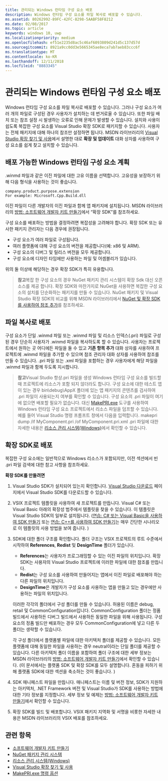 ```yaml
---
title: 관리되는 Windows 런타임 구성 요소 배포
description: Windows 런타임 구성 요소를 파일 복사로 배포할 수 있습니다.
ms.assetid: 80262992-89FC-42FC-8298-5AABF58F8212
ms.date: 02/08/2017
ms.topic: article
keywords: windows 10, uwp
ms.localizationpriority: medium
ms.openlocfilehash: ef51e2235d8ac5c46af6093809d241d5c137d57d
ms.sourcegitcommit: 8921a9cc0dd3e5665345ae8eca7ab7aeb83ccc6f
ms.translationtype: MT
ms.contentlocale: ko-KR
ms.lasthandoff: 12/11/2018
ms.locfileid: "8883345"
---
```

# <a name="distributing-a-managed-windows-runtime-component"></a>관리되는 Windows 런타임 구성 요소 배포



Windows 런타임 구성 요소를 파일 복사로 배포할 수 있습니다. 그러나 구성 요소가 여러 개의 파일로 구성된 경우 사용자가 설치하는 데 번거로울 수 있습니다. 또한 파일 배치 또는 참조 설정 시 발생하는 오류로 인해 문제가 발생할 수 있습니다. 설치와 사용이 쉽도록 복잡한 구성 요소를 Visual Studio 확장 SDK로 패키지할 수 있습니다. 사용자는 전체 패키지에 대해 하나의 참조만 설정하면 됩니다. MSDN 라이브러리의 [Visual Studio 확장 찾기 및 사용](https://msdn.microsoft.com/library/vstudio/dd293638.aspx)에서 설명한 대로 **확장 및 업데이트** 대화 상자를 사용하여 구성 요소를 쉽게 찾고 설치할 수 있습니다.

## <a name="planning-a-distributable-windows-runtime-component"></a>배포 가능한 Windows 런타임 구성 요소 계획

.winmd 파일과 같은 이진 파일에 대한 고유 이름을 선택합니다. 고유성을 보장하기 위해 다음 형식을 사용하는 것이 좋습니다.

``` syntax
company.product.purpose.extension
For example: Microsoft.Cpp.Build.dll
```

이진 파일이 다른 개발자의 이진 파일과 함께 앱 패키지에 설치됩니다. MSDN 라이브러리의 [방법: 소프트웨어 개발자 키트 만들기](https://msdn.microsoft.com/library/hh768146.aspx)에서 “확장 SDK”를 참조하세요.

구성 요소를 배포하는 방법을 결정하려면 복잡성을 고려해야 합니다. 확장 SDK 또는 유사한 패키지 관리자는 다음 경우에 권장됩니다.

-   구성 요소가 여러 파일로 구성됩니다.
-   여러 플랫폼에 대해 구성 요소의 버전을 제공합니다(예: x86 및 ARM).
-   구성 요소의 디버그 및 릴리스 버전을 모두 제공합니다.
-   구성 요소에 디자인 타임에만 사용하는 파일 및 어셈블리가 있습니다.

위의 둘 이상에 해당하는 경우 확장 SDK가 특히 유용합니다.

> **참고**복잡 한 구성 요소의 경우 NuGet 패키지 관리 시스템이 확장 Sdk 대신 오픈 소스를 제공 합니다. 확장 SDK와 마찬가지로 NuGet을 사용하면 복잡한 구성 요소의 설치를 단순화하는 패키지를 만들 수 있습니다. NuGet 패키지 및 Visual Studio 확장 SDK의 비교를 위해 MSDN 라이브러리에서 [NuGet 및 확장 SDK를 사용하여 참조 추가](https://msdn.microsoft.com/library/jj161096.aspx)를 참조하세요.

## <a name="distribution-by-file-copy"></a>파일 복사로 배포

구성 요소가 단일 .winmd 파일 또는 .winmd 파일 및 리소스 인덱스(.pri) 파일로 구성된 경우 단순히 사용자가 .winmd 파일을 복사하도록 할 수 있습니다. 사용자는 프로젝트에서 원하는 곳 어디에든 파일을 둘 수 있고 **기존 항목 추가** 대화 상자를 사용하여 프로젝트에 .winmd 파일을 추가할 수 있으며 참조 관리자 대화 상자를 사용하여 참조를 만들 수 있습니다. .pri 파일 또는 .xml 파일을 포함하는 경우 사용자에게 해당 파일을 .winmd 파일과 함께 두도록 지시합니다.

> **참고**Visual Studio 항상.pri 파일을 생성 Windows 런타임 구성 요소를 빌드할 때 프로젝트에 리소스가 포함 되지 않더라도 합니다. 구성 요소에 대한 테스트 앱이 있는 경우 bin\\debug\\AppX 폴더에 있는 앱 패키지의 콘텐츠를 검사하여 .pri 파일이 사용되는지 여부를 확인할 수 있습니다. 구성 요소의 .pri 파일이 여기에 없으면 배포할 필요가 없습니다. 대신 [MakePRI.exe](https://msdn.microsoft.com/library/windows/apps/jj552945.aspx) 도구를 사용하여 Windows 런타임 구성 요소 프로젝트에서 리소스 파일을 덤프할 수 있습니다. 예를 들어 Visual Studio 명령 프롬프트 창에서 다음을 입력합니다. makepri dump /if MyComponent.pri /of MyComponent.pri.xml .pri 파일에 대한 자세한 내용은 [리소스 관리 시스템(Windows)](https://msdn.microsoft.com/library/windows/apps/jj552947.aspx)에서 확인할 수 있습니다.

## <a name="distribution-by-extension-sdk"></a>확장 SDK로 배포

복잡한 구성 요소에는 일반적으로 Windows 리소스가 포함되지만, 이전 섹션에서 빈 .pri 파일 검색에 대한 참고 사항을 참조하세요.

**확장 SDK를 만들려면**

1.  Visual Studio SDK가 설치되어 있는지 확인합니다. [Visual Studio 다운로드](https://www.visualstudio.com/downloads/download-visual-studio-vs) 페이지에서 Visual Studio SDK를 다운로드할 수 있습니다.
2.  VSIX 프로젝트 템플릿을 사용하여 새 프로젝트를 만듭니다. Visual C# 또는 Visual Basic 아래의 확장성 범주에서 템플릿을 찾을 수 있습니다. 이 템플릿은 Visual Studio SDK의 일부로 설치됩니다. ([연습: C# 또는 Visual Basic을 사용하여 SDK 만들기](https://msdn.microsoft.com/library/jj127119.aspx) 또는 [연습: C++를 사용하여 SDK 만들기](https://msdn.microsoft.com/library/jj127117.aspx)는 매우 간단한 시나리오로 이 템플릿의 사용 방법을 보여 줍니다. )
3.  SDK에 대한 폴더 구조를 확인합니다. 폴더 구조는 VSIX 프로젝트의 루트 수준에서 시작하여 **References**, **Redist** 및 **DesignTime** 폴더가 있습니다.

    -   **References**는 사용자가 프로그래밍할 수 있는 이진 파일의 위치입니다. 확장 SDK는 사용자의 Visual Studio 프로젝트에 이러한 파일에 대한 참조를 만듭니다.
    -   **Redist**는 구성 요소를 사용하여 만들어지는 앱에서 이진 파일로 배포해야 하는 다른 파일의 위치입니다.
    -   **DesignTime**은 개발자가 구성 요소를 사용하는 앱을 만들고 있는 경우에만 사용하는 파일의 위치입니다.

    이러한 각각의 폴더에서 구성 폴더를 만들 수 있습니다. 허용된 이름은 debug, retail 및 CommonConfiguration입니다. CommonConfiguration 폴더는 정품 빌드에서 사용하든 디버그 빌드에서 사용하든 동일한 파일을 위해 사용됩니다. 구성 요소의 정품 빌드만 배포하는 경우 모두 CommonConfiguration에 넣고 다른 두 폴더는 생략할 수 있습니다.

    각 구성 폴더에서 플랫폼별 파일에 대한 아키텍처 폴더를 제공할 수 있습니다. 모든 플랫폼에 대해 동일한 파일을 사용하는 경우 neutral이라는 단일 폴더를 제공할 수 있습니다. 다른 아키텍처 폴더 이름을 포함하여 폴더 구조에 대한 세부 정보는 MSDN 라이브러리의 [방법: 소프트웨어 개발자 키트 만들기](https://msdn.microsoft.com/library/hh768146.aspx)에서 확인할 수 있습니다. (이 문서에서는 플랫폼 SDK 및 확장 SDK를 모두 설명합니다. 혼동을 피하기 위해 플랫폼 SDK에 대한 섹션을 축소하는 것이 좋습니다. )

4.  SDK 매니페스트 파일을 만듭니다. 매니페스트는 이름 및 버전 정보, SDK가 지원하는 아키텍처, .NET Framework 버전 및 Visual Studio가 SDK를 사용하는 방법에 대한 기타 정보를 지정합니다. 세부 정보 및 예제는 [방법: 소프트웨어 개발자 키트 만들기](https://msdn.microsoft.com/library/hh768146.aspx)에서 확인할 수 있습니다.
5.  확장 SDK를 빌드 및 배포합니다. VSIX 패키지 지역화 및 서명을 비롯한 자세한 내용은 MSDN 라이브러리의 VSIX 배포를 참조하세요.

## <a name="related-topics"></a>관련 항목

* [소프트웨어 개발자 키트 만들기](https://msdn.microsoft.com/library/hh768146.aspx)
* [NuGet 패키지 관리 시스템](https://github.com/NuGet/Home)
* [리소스 관리 시스템(Windows)](https://msdn.microsoft.com/library/windows/apps/jj552947.aspx)
* [Visual Studio 확장 찾기 및 사용](https://msdn.microsoft.com/library/dd293638.aspx)
* [MakePRI.exe 명령 옵션](https://msdn.microsoft.com/library/windows/apps/jj552945.aspx)
